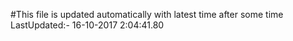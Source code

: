 #This file is updated automatically with latest time after some time
LastUpdated:- 16-10-2017  2:04:41.80 
